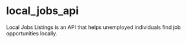 # local_jobs_api
 Local Jobs Listings is an API that helps unemployed individuals find job opportunities locally.
